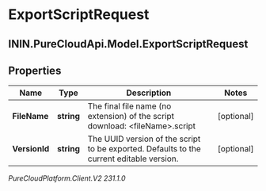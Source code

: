 # ExportScriptRequest

## ININ.PureCloudApi.Model.ExportScriptRequest

## Properties

|Name | Type | Description | Notes|
|------------ | ------------- | ------------- | -------------|
| **FileName** | **string** | The final file name (no extension) of the script download: &lt;fileName&gt;.script | [optional] |
| **VersionId** | **string** | The UUID version of the script to be exported.  Defaults to the current editable version. | [optional] |



_PureCloudPlatform.Client.V2 231.1.0_
